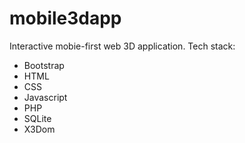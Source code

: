 # mobile3dapp

Interactive mobie-first web 3D application.
Tech stack:
  - Bootstrap
  - HTML
  - CSS
  - Javascript
  - PHP
  - SQLite
  - X3Dom
